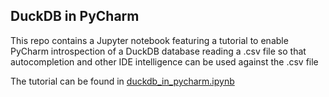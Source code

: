## DuckDB in PyCharm

This repo contains a Jupyter notebook featuring a tutorial to enable PyCharm introspection of a DuckDB database reading a .csv file so that autocompletion and other IDE intelligence can be used against the .csv file

The tutorial can be found in [duckdb_in_pycharm.ipynb](duckdb_in_pycharm.ipynb)